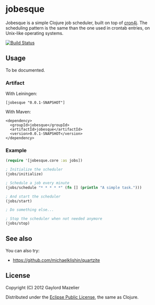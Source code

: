 # jobesque

Jobesque is a simple Clojure job scheduler, built on top of [cron4j](http://www.sauronsoftware.it/projects/cron4j). The scheduling pattern is the same than the one used in crontab entries, on Unix-like operating systems.

[![Build Status](https://secure.travis-ci.org/gmazelier/jobesque.png)](https://secure.travis-ci.org/gmazelier/jobesque.png)

## Usage

To be documented.

### Artifact

With Leiningen:

    [jobesque "0.0.1-SNAPSHOT"]

With Maven:

    <dependency>
      <groupId>jobesque</groupId>
      <artifactId>jobesque</artifactId>
      <version>0.0.1-SNAPSHOT</version>
    </dependency>

### Example

```clojure
(require '[jobesque.core :as jobs])

; Initialize the scheduler
(jobs/initialize)

; Schedule a job every minute
(jobs/schedule "* * * * *" (fn [] (println "A simple task.")))

; And start the scheduler
(jobs/start)

; Do something else...

; Stop the scheduler when not needed anymore
(jobs/stop)
```

## See also

You can also try:

+ https://github.com/michaelklishin/quartzite

## License

Copyright (C) 2012 Gaylord Mazelier

Distributed under the [Eclipse Public License](http://www.eclipse.org/legal/epl-v10.html), the same as Clojure.
